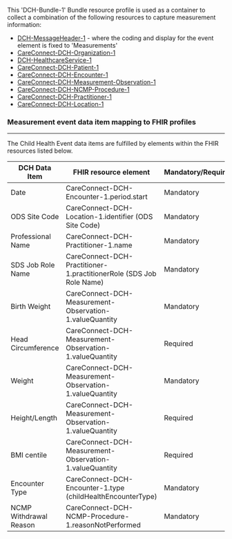 This 'DCH-Bundle-1' Bundle resource profile is used as a container to collect a combination of the following resources to capture measurement information:

- [DCH-MessageHeader-1] - where the coding and display for the event element is fixed to 'Measurements'
- [CareConnect-DCH-Organization-1]
- [DCH-HealthcareService-1]
- [CareConnect-DCH-Patient-1]
- [CareConnect-DCH-Encounter-1]
- [CareConnect-DCH-Measurement-Observation-1]
- [CareConnect-DCH-NCMP-Procedure-1]
- [CareConnect-DCH-Practitioner-1]
- [CareConnect-DCH-Location-1]


### Measurement event data item mapping to FHIR profiles ###
----------
The Child Health Event data items are fulfilled by elements within the FHIR resources listed below.
                                                                                                   
| DCH Data Item          | FHIR resource element                                               | Mandatory/Required/Optional |
|------------------------|---------------------------------------------------------------------|-----------------------------|
| Date                   | CareConnect-DCH-Encounter-1.period.start                            | Mandatory                   |
| ODS Site Code          | CareConnect-DCH-Location-1.identifier (ODS Site Code)               | Mandatory                   |
| Professional Name      | CareConnect-DCH-Practitioner-1.name                                 | Mandatory                   |
| SDS Job Role Name      | CareConnect-DCH-Practitioner-1.practitionerRole (SDS Job Role Name) | Mandatory                   |
| Birth Weight           | CareConnect-DCH-Measurement-Observation-1.valueQuantity             | Mandatory                   |
| Head Circumference     | CareConnect-DCH-Measurement-Observation-1.valueQuantity             | Required                    |
| Weight                 | CareConnect-DCH-Measurement-Observation-1.valueQuantity             | Mandatory                   |
| Height/Length          | CareConnect-DCH-Measurement-Observation-1.valueQuantity             | Required                    |
| BMI centile            | CareConnect-DCH-Measurement-Observation-1.valueQuantity             | Required                    |
| Encounter Type         | CareConnect-DCH-Encounter-1.type (childHealthEncounterType)         | Mandatory                   |
| NCMP Withdrawal Reason | CareConnect-DCH-NCMP-Procedure-1.reasonNotPerformed                 | Mandatory                   |

[DCH-MessageHeader-1]:dch-messageheader-1.html
[CareConnect-DCH-Organization-1]:careconnect-dch-organization-1.html
[CareConnect-DCH-Patient-1]:careconnect-dch-patient-1.html
[CareConnect-DCH-Encounter-1]:careconnect-dch-encounter-1.html
[CareConnect-DCH-Practitioner-1]:careconnect-dch-practitioner-1.html
[CareConnect-DCH-Location-1]:careconnect-dch-location-1.html
[CareConnect-DCH-Measurement-Observation-1]:careconnect-dch-measurement-observation-1.html
[CareConnect-DCH-NCMP-Procedure-1]:careconnect-dch-ncmp-procedure-1.html
[DCH-HealthcareService-1]:dch-healthcareservice-1.html